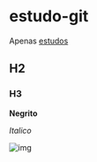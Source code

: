 # estudo-git


Apenas [estudos](http://google.com)

## H2
### H3

**Negrito**

*Italico*

![img](http://designer-daily.com/wp-content/uploads/2007/08/lorem-ipscream.jpg)
